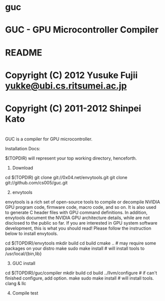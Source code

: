 guc
===

#
# GUC - GPU Microcontroller Compiler
# 
# README
# 
# Copyright (C) 2012 Yusuke Fujii <yukke@ubi.cs.ritsumei.ac.jp>
# Copyright (C) 2011-2012 Shinpei Kato
# 
#  
#

GUC is a compiler for GPU microcontroller.

Installation Docs:

$(TOPDIR) will represent your top working directory, henceforth.

1. Download

cd $(TOPDIR)
git clone git://0x04.net/envytools.git
git clone git://github.com/cs005/guc.git

2. envytools

envytools is a rich set of open-source tools to compile or decompile
NVIDIA GPU program code, firmware code, macro code, and so on. It is
also used to generate C header files with GPU command definitions.
In addition, envytools document the NVIDIA GPU architecture details,
while are not disclosed to the public so far. If you are interested 
in GPU system software development, this is what you should read!
Please follow the instruction below to install envytools.

cd $(TOPDIR)/envytools
mkdir build
cd build
cmake .. # may require some packages on your distro
make
sudo make install # will install tools to /usr/local/{bin,lib}

3. GUC install

cd $(TOPDIR)/guc/compiler
mkdir build
cd build
../llvm/configure # if can't finished configure, add option.
make
sudo make install # will install tools. clang & llc

4. Compile test
